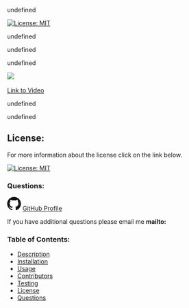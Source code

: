 
undefined

[![License: MIT](https://img.shields.io/badge/License-MIT-yellow.svg)](https://opensource.org/licenses/MIT)
    
undefined

undefined

undefined

<img src = "README Generator GIF.gif" />

<br>

[Link to Video](https://drive.google.com/file/d/1YSvj5Nbm9iNqXlTfIEqUvyxDtzyH3yhD/view)

undefined

undefined

## License: 

For more information about the license click on the link below. 


[![License: MIT](https://img.shields.io/badge/License-MIT-yellow.svg)](https://opensource.org/licenses/MIT)
    
### Questions: 

![GitHub Logo](GitHub-Mark-32px.png)
[GitHub Profile](https://github.com/undefined)

If you have additional questions please email me **mailto:**<undefined>

### Table of Contents:
- [Description](#Description)
- [Installation](#Installation) 
- [Usage](#Usage)
- [Contributors](#Contributors)
- [Testing](#Testing)
- [License](#License)
- [Questions](#Questions)
